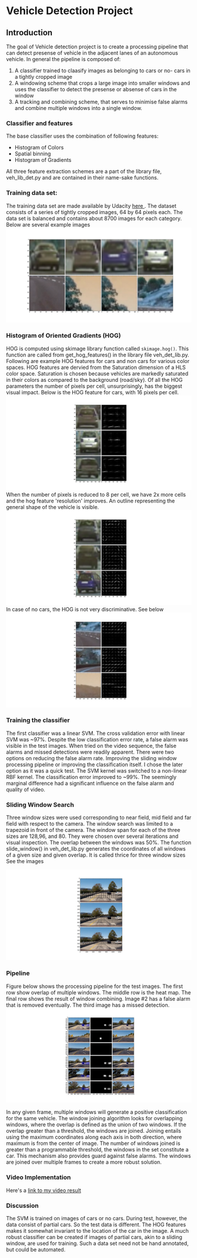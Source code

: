 
# Vehicle Detection Project

[//]: # (Image References)
[image1]: ./images/cars_nocars.png
[image2a]: ./images/cars_hog.png
[image2b]: ./images/cars_hog_8x8.png
[image2c]: ./images/nocars_hog.png
[image3]: ./images/windows.png
[image4]: ./images/pipeline.png
[image5]: ./examples/bboxes_and_heat.png
[image6]: ./examples/labels_map.png
[image7]: ./examples/output_bboxes.png
[video1]: ./project_video.mp4


## Introduction

The goal of Vehicle detection project is to create a processing pipeline that can detect  presense of vehicle in the adjacent lanes of an autonomous vehicle. In general the pipeline is composed of:
1. A classifier trained to claasify images as belonging to cars or no- cars in a tightly cropped image
2. A windowing scheme that crops a large image into smaller windows and uses the classifier to detect the presense or absense of cars in the window
3. A tracking and combining scheme, that serves to minimise false alarms and combine multiple windows into a single window.  

### Classifier and features
The base classifier uses the combination of following features:

*  Histogram of Colors
*  Spatial binning 
*  Histogram of Gradients

All three feature extraction schemes are a part of the library file, veh_lib_det.py and are contained in their name-sake functions.

### Training data set:
The training data set are made available by Udacity [here ](https://github.com/udacity/CarND-Vehicle-Detection). The dataset consists of a series of tightly cropped images, 64 by 64 pixels each. The data set is balanced and contains about 8700 images for each category. Below are several example images
 ![cars vs not cars][image1]  


### Histogram of Oriented Gradients (HOG)
HOG is computed using skimage library function called `skimage.hog()`. This function are called from get_hog_features() in the library file veh_det_lib.py.  
Following are example HOG features for cars and non cars for various color spaces. HOG features are dervied from the Saturation dimension of a HLS color space. Saturation is chosen because vehicles are markedly saturated in their colors as compared to the background (road/sky). Of all the HOG parameters the number of pixels per cell, unsurprisingly, has the  biggest visual impact.
Below is the HOG feature for cars, with 16 pixels per cell.
![alt text][image2a]
When the number of pixels is reduced to 8 per cell, we have 2x more cells and the hog feature 'resolution' improves. An outline representing the general shape of the vehicle is visible.
![alt text][image2b]
In case of no cars, the HOG is not very discriminative. See below
![alt text][image2c]

### Training the classifier
The first classifier was a linear SVM. The cross validation error with linear SVM was ~97%. Despite the low classification error rate, a false alarm was visible in the test images. When tried on the video sequence, the false alarms and missed detections were readily apparent. There were two options on reducing the false alarm rate. Improving the sliding window processing pipeline or improving the classification itself. I chose the later option as it was a quick test. The SVM kernel was switched to a non-linear RBF kernel. The classification error improved to ~99%. The seemingly marginal difference had a significant influence on the false alarm and quality of video.  

### Sliding Window Search
Three window sizes were used corresponding to near field, mid field and far field with respect to the camera. The window search was limited to a trapezoid in front of the camera. The window span for each of the three sizes are 128,96, and 80. They were chosen over several iterations and visual inspection. The overlap between the windows was 50%. The function slide_window() in veh_det_lib.py generates the coordinates of all windows of a given size and given overlap. It is called thrice for three window sizes
See the images

![alt text][image3]

### Pipeline
Figure below shows the processing pipeline for the test images. The first row show overlap of multiple windows. The middle row is the heat map. The final row shows the result of window combining. Image #2 has a false alarm that is removed eventually. The third image has a missed detection. 
![alt text][image4]


In any given frame, multiple windows will generate a positive  classification for the same vehicle. The window joining algorithm looks for overlapping windows, where the overlap is defined as the union of two windows. If the overlap greater than a threshold, the windows are joined. Joining entails using the maximum coordinates along each axis in both direction, where maximum is from the center of image.
The number of windows joined is greater than a programmable threshold, the windows in the set constitute a car. This mechanism also provides guard against false alarms. The windows are joined over multiple frames to create a more robust solution.

### Video Implementation

Here's a [link to my video result](https://www.dropbox.com/s/sr8xb2q5gdrwlqr/project_video_result.mp4?dl=0)

### Discussion

The SVM is trained on images of cars or no cars. During test, however, the data consist of partial cars. So the test data is different. The HOG features makes it somewhat invariant to the location of the car in the image. A much robust classifier can be created if images of partial cars, akin to  a sliding window, are used for training. Such a data set need not be hand annotated, but could be automated. 

